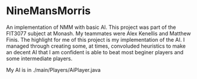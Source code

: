 # NineMansMorris
An implementation of NMM with basic AI.  This project was part of the FIT3077 subject at Monash.  My teammates were Alex Kenellis and Matthew Finis.  The highlight for me of this project is my implementation of the AI.  I managed through creating some, at times, convoluded heuristics to make an decent AI that I am confident is able to beat most beginer players and some intermediate players.

My AI is in ./main/Players/AiPlayer.java
